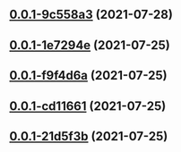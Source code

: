 ## [0.0.1-9c558a3](https://github.com/Mejari/kw_warfare/compare/v0.0.1-1e7294e...v0.0.1-9c558a3) (2021-07-28)




## [0.0.1-1e7294e](https://github.com/Mejari/kw_warfare/compare/v0.0.1-f9f4d6a...v0.0.1-1e7294e) (2021-07-25)




## [0.0.1-f9f4d6a](https://github.com/Mejari/kw_warfare/compare/v0.0.1-cd11661...v0.0.1-f9f4d6a) (2021-07-25)




## [0.0.1-cd11661](https://github.com/Mejari/kw_warfare/compare/v0.0.1-21d5f3b...v0.0.1-cd11661) (2021-07-25)




## [0.0.1-21d5f3b](https://github.com/Mejari/kw_warfare/compare/0.0.0...v0.0.1-21d5f3b) (2021-07-25)




